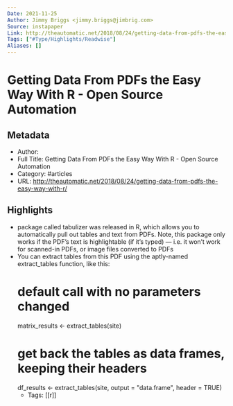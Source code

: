 ```yaml
---
Date: 2021-11-25
Author: Jimmy Briggs <jimmy.briggs@jimbrig.com>
Source: instapaper
Link: http://theautomatic.net/2018/08/24/getting-data-from-pdfs-the-easy-way-with-r/
Tags: ["#Type/Highlights/Readwise"]
Aliases: []
---
```

# Getting Data From PDFs the Easy Way With R - Open Source Automation

## Metadata
- Author: 
- Full Title: Getting Data From PDFs the Easy Way With R - Open Source Automation
- Category: #articles
- URL: http://theautomatic.net/2018/08/24/getting-data-from-pdfs-the-easy-way-with-r/

## Highlights
- package called tabulizer was released in R, which allows you to automatically pull out tables and text from PDFs. Note, this package only works if the PDF’s text is highlightable (if it’s typed) — i.e. it won’t work for scanned-in PDFs, or image files converted to PDFs
- You can extract tables from this PDF using the aptly-named extract_tables function, like this:
  # default call with no parameters changed
  matrix_results <- extract_tables(site)
  # get back the tables as data frames, keeping their headers
  df_results <- extract_tables(site, output = "data.frame", header = TRUE)
    - Tags: [[r]] 
